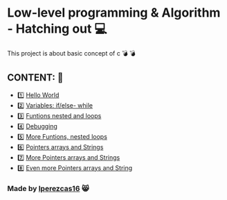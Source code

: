 # Low-level programming & Algorithm - Hatching out :computer:
This project is about basic concept of c :bomb: :bomb: 

## CONTENT: :crystal_ball:
- :one: [Hello World](https://github.com/lperezcas16/holbertonschool-low_level_programming/tree/master/0x00-hello_world) 
- :two: [Variables: if/else- while](https://github.com/lperezcas16/holbertonschool-low_level_programming/tree/master/0x01-variables_if_else_while)
- :three: [Funtions nested and loops](https://github.com/lperezcas16/holbertonschool-low_level_programming/tree/master/0x02-functions_nested_loops)
-  :four: [Debugging](https://github.com/lperezcas16/holbertonschool-low_level_programming/tree/master/0x03-debugging)
- :five: [More Funtions, nested loops](https://github.com/lperezcas16/holbertonschool-low_level_programming/tree/master/0x04-more_functions_nested_loops)
- :six: [Pointers arrays and Strings](https://github.com/lperezcas16/holbertonschool-low_level_programming/tree/master/0x05-pointers_arrays_strings)
- :seven: [More Pointers arrays and Strings](https://github.com/lperezcas16/holbertonschool-low_level_programming/tree/master/0x06-pointers_arrays_strings)
- :eight: [Even more Pointers arrays and String](https://github.com/lperezcas16/holbertonschool-low_level_programming/tree/master/0x07-pointers_arrays_strings)

### Made by [lperezcas16](https://github.com/lperezcas16) :smile_cat:


